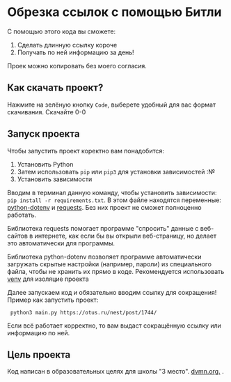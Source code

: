 # Обрезка ссылок с помощью Битли 

С помощью этого кода вы сможете:
1. Сделать длинную ссылку короче 
2. Получать по ней информацию за день! 

Проек можно копировать без моего согласия.

## Как скачать проект? 
Нажмите на зелёную кнопку ```Code```, выберете удобный для вас формат скачивания. Скачайте 0-0
## Запуск проекта 

Чтобы запустить проект коректно вам понадобится: 
1. Установить Python
2. Затем использовать `pip` или `pip3` для установки зависимостей :№
3. Установить зависимости

Вводим в терминал данную команду, чтобы установить зависимости: `pip install -r requirements.txt`.
В этом файле находятся переменные: [python-dotenv](https://ramziv.com/article/40) и [requests](https://pythonru.com/biblioteki/kratkoe-rukovodstvo-po-biblioteke-python-requests). Без них проект не сможет полноценно работать. 

Библиотека requests помогает программе "спросить" данные с веб-сайтов в интернете, как если бы вы открыли веб-страницу, но делает это автоматически для программы.
 
Библиотека python-dotenv позволяет программе автоматически загружать скрытые настройки (например, пароли) из специального файла, чтобы не хранить их прямо в коде.
Рекомендуется использовать [venv](https://docs.python.org/3/library/venv.html) для изоляцие проекта

Далее запускаем код и обязательно вводим ссылку для сокращения! 
Пример как запустить проект:

``` python3 main.py https://otus.ru/nest/post/1744/```

 
Если всё работает корректно, то вам выдаст сокращённую ссылку или информацию по ней.

## Цель проекта 
Код написан в образовательных целях для школы "3 место".
[dvmn.org.](http://https://dvmn.org/) .